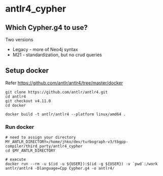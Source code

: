 # antlr4_cypher


## Which Cypher.g4 to use?

Two versions
- Legacy - more of Neo4j syntax
- M21 - standardization, but no crud queries

## Setup docker

Refer https://github.com/antlr/antlr4/tree/master/docker

```
git clone https://github.com/antlr/antlr4.git
cd antlr4
git checkout v4.11.0
cd docker

docker build -t antlr/antlr4 --platform linux/amd64 .
```

### Run docker

```
# need to assign your directory
MY_ANTLR_DIRECTORY=/home/jhko/dev/turbograph-v3/tbgpp-compiler/third_party/antlr4_cypher
cd $MY_ANTLR_DIRECTORY

# execute
docker run --rm -u $(id -u ${USER}):$(id -g ${USER}) -v `pwd`:/work antlr/antlr4 -Dlanguage=Cpp Cypher.g4 -o antlr4/
```